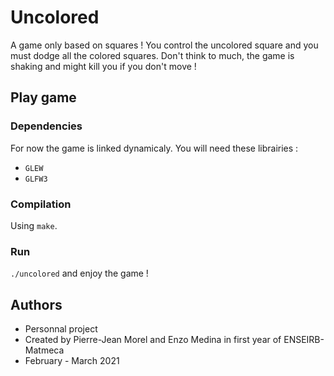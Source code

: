 # Uncolored

A game only based on squares !
You control the uncolored square and you must dodge all the colored squares.
Don't think to much, the game is shaking and might kill you if you don't move !

## Play game

### Dependencies

For now the game is linked dynamicaly.
You will need these librairies :

- `GLEW`
- `GLFW3`

### Compilation

Using `make`.

### Run

`./uncolored` and enjoy the game ! 

## Authors

* Personnal project 
* Created by Pierre-Jean Morel and Enzo Medina in first year of ENSEIRB-Matmeca
* February - March 2021 